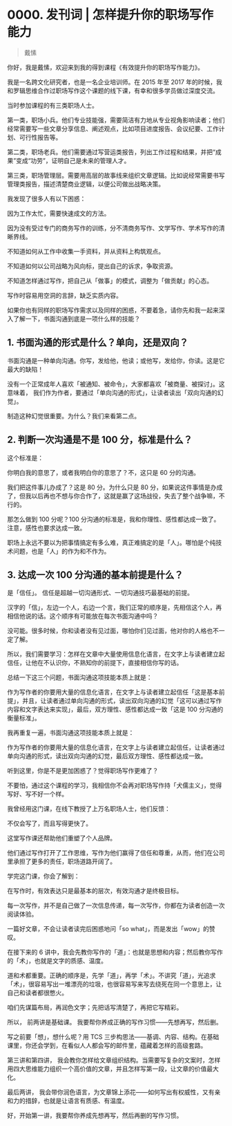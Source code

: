 # 0000. 发刊词 | 怎样提升你的职场写作能力
> 戴愫

你好，我是戴愫，欢迎来到我的得到课程《有效提升你的职场写作能力》。

我是一名跨文化研究者，也是一名企业培训师。在 2015 年至 2017 年的时候，我和罗辑思维合作过职场写作这个课题的线下课，有幸和很多学员做过深度交流。

当时参加课程的有三类职场人士。

第一类，职场小兵。他们专业技能强，需要简洁有力地从专业视角影响读者；他们经常需要写一些文章分享信息、阐述观点，比如项目进度报告、会议纪要、工作计划、可行性报告等。

第二类，职场老兵。他们需要通过写营运类报告，列出工作过程和结果，并把“成果”变成“功劳”，证明自己是未来的管理人才。

第三类，职场管理层。需要用高层的故事线来组织文章逻辑。比如说经常需要书写管理类报告，描述清楚商业逻辑，以便公司做出战略决策。

我发现了很多人有以下困惑：

因为工作太忙，需要快速成文的方法。

因为没有受过专门的商务写作的训练，分不清商务写作、文学写作、学术写作的清晰界线。

不知道如何从工作中收集一手资料，并从资料上构筑观点。

不知道如何以公司战略为风向标，提出自己的诉求，争取资源。

不知道怎样通过写作，把自己从「做事」的模式，调整为「做贡献」的心态。

写作时容易用空洞的言辞，缺乏实质内容。

如果你也有同样的职场写作需求以及同样的困惑，不要着急，请你先和我一起来深入了解一下，书面沟通到底是一项什么样的技能？

## 1. 书面沟通的形式是什么？单向，还是双向？
书面沟通是一种单向沟通。你写，发给他，他读；或他写，发给你，你读。这是它最大的缺陷！

没有一个正常成年人喜欢「被通知、被命令」，大家都喜欢「被商量、被探讨」。这意味着， 我们作为作者，要通过「单向沟通的形式」，让读者读出「双向沟通的幻觉」。

制造这种幻觉很重要。为什么？我们来看第二点。

## 2. 判断一次沟通是不是 100 分，标准是什么？
这个标准是：

你明白我的意思了，或者我明白你的意思了？不，这只是 60 分的沟通。

我们把这件事儿办成了？这是 80 分。为什么只是 80 分，如果说这件事情是办成了，但我以后再也不想与你合作了，这就是赢了这场战役，失去了整个战争嘛，不行的。

那怎么做到 100 分呢？100 分沟通的标准是，我和你理性、感性都达成一致了。注意，感性也要求达成一致。

职场上永远不要以为把事情搞定有多么难，真正难搞定的是「人」。哪怕是个纯技术问题，也是「人」的作为和不作为。

## 3. 达成一次 100 分沟通的基本前提是什么？
是「信任」。 信任是超越一切沟通形式、一切沟通技巧最基础的前提。

汉字的「信」，左边一个人，右边一个言，我们正常的顺序是，先相信这个人，再相信他说的话。这个顺序有可能放在每次书面沟通中吗？

没可能。很多时候，你和读者没有见过面，哪怕你们见过面，他对你的人格也不一定了解。

所以，我们需要学习：怎样在文章中大量使用信息化语言，在文字上与读者建立起信任，让他在不认识你，不熟知你的前提下，直接相信你写的话。

总结一下这三个问题，书面沟通这项技能本质上就是：

作为写作者的你要用大量的信息化语言，在文字上与读者建立起信任「这是基本前提」，并且，让读者通过单向沟通的形式，读出双向沟通的幻觉「这可以通过写作内容和文字表达来实现」，最后，双方理性、感性都达成一致「这是 100 分沟通的衡量标准」。

我再重复一遍，书面沟通这项技能本质上就是：

作为写作者的你要用大量的信息化语言，在文字上与读者建立起信任，让读者通过单向沟通的形式，读出双向沟通的幻觉，最后双方理性、感性都达成一致。

听到这里，你是不是更加困惑了？觉得职场写作更难了？

不要怕，通过这个课程的学习，我相信你不会再对职场写作持「犬儒主义」，觉得写好、写不好一个样。

我曾经用这门课，在线下教授了上万名职场人士，他们反馈：

不仅会写了，而且写得更快了。

这堂写作课还帮助他们重塑了个人品牌。

他们通过写作打开了工作思维，写作为他们赢得了信任和尊重，从而，他们在公司里承担了更多的责任，职场道路开阔了。

学完这门课，你会了解到：

在写作时，有效表达只是最基本的层次，有效沟通才是终极目标。

每一次写作，并不是自己做了一次信息传递，每一次写作，你都在为读者创造一次阅读体验。

一篇好文章，不会让读者读完后困惑地问「so what」，而是发出「wow」的赞叹。

在接下来的 6 讲中，我会先教你写作的「道」：也就是思想和内容；然后教你写作的「术」，也就是文字的质感、温度。

道和术都重要。正确的顺序是，先学「道」，再学「术」。不讲究「道」，光追求「术」，很容易写出一堆漂亮的垃圾，也很容易写来写去绕死在同一个意思上，让自己和读者都很憋火。

咱们先谋篇布局，再润色文字；先把话写清楚了，再把它写精彩。

所以， 前两讲是基础课。 我要帮你养成正确的写作习惯——先想再写，然后删。

写之前要「想」，想什么呢？用 TCS 三步构思法——基调、内容、结构。在基础课里，你还会学到，在看似人人都会写的邮件里，蕴藏着怎样的高级套路。

第三讲和第四讲， 我会教你怎样给文章组织结构。当需要写复杂的文案时，怎样用四大思维能力组织一个高价值的文章，并且怎样写第一段，让文章的价值最大化。

最后两讲， 我会带你润色语言，为文章锦上添花——如何写出有权威性，又有亲和力的措辞，也就是让语言有质感、有温度。

好，开始第一讲，我要帮你养成先想再写，然后再删的写作习惯。


